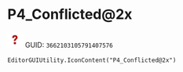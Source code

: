 # P4_Conflicted@2x
![](/img/P4_Conflicted@2x.png)
GUID: `3662103105791407576`
```
EditorGUIUtility.IconContent("P4_Conflicted@2x")
```
